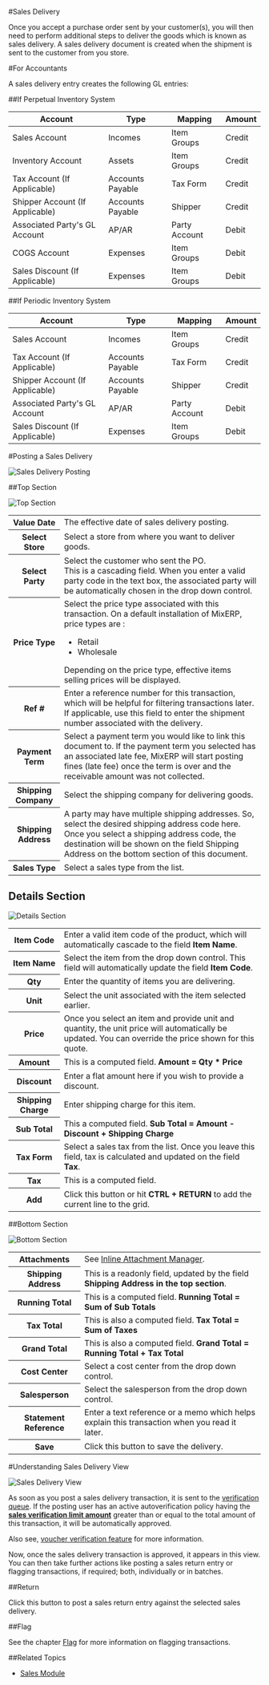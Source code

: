 #Sales Delivery

Once you accept a purchase order sent by your customer(s), you will then need to perform 
additional steps to deliver the goods which is known as sales delivery. A sales delivery document
is created when the shipment is sent to the customer from you store.


#For Accountants

A sales delivery entry creates the following GL entries:

##If Perpetual Inventory System

<table class="ui compact striped small table">
    <thead>
        <tr>
            <th>
                Account
            </th>
            <th>
                Type
            </th>
            <th>
                Mapping
            </th>
            <th>
                Amount
            </th>
        </tr>
    </thead>
    <tbody>
        <tr>
            <td>
                Sales Account
            </td>
            <td>
                Incomes
            </td>
            <td>
                Item Groups
            </td>
            <td>
                Credit
            </td>
        </tr>
        <tr>
            <td>
                Inventory Account
            </td>
            <td>
                Assets
            </td>
            <td>
                Item Groups
            </td>
            <td>
                Credit
            </td>
        </tr>
        <tr>
            <td>
                Tax Account (If Applicable)
            </td>
            <td>
                Accounts Payable
            </td>
            <td>
                Tax Form
            </td>
            <td>
                Credit
            </td>
        </tr>
        <tr>
            <td>
                Shipper Account (If Applicable)
            </td>
            <td>
                Accounts Payable
            </td>
            <td>
                Shipper
            </td>
            <td>
                Credit
            </td>
        </tr>
        <tr>
            <td>
                Associated Party's GL Account
            </td>
            <td>
                AP/AR
            </td>
            <td>
                Party Account
            </td>
            <td>
                Debit
            </td>
        </tr>
        <tr>
            <td>
                COGS Account
            </td>
            <td>
                Expenses
            </td>
            <td>
                Item Groups
            </td>
            <td>
                Debit
            </td>
        </tr>
        <tr>
            <td>
                Sales Discount (If Applicable)
            </td>
            <td>
                Expenses
            </td>
            <td>
                Item Groups
            </td>
            <td>
                Debit
            </td>
        </tr>
    </tbody>
</table>



##If Periodic Inventory System

<table class="ui compact striped small table">
    <thead>
        <tr>
            <th>
                Account
            </th>
            <th>
                Type
            </th>
            <th>
                Mapping
            </th>
            <th>
                Amount
            </th>
        </tr>
    </thead>
    <tbody>
        <tr>
            <td>
                Sales Account
            </td>
            <td>
                Incomes
            </td>
            <td>
                Item Groups
            </td>
            <td>
                Credit
            </td>
        </tr>
        <tr>
            <td>
                Tax Account (If Applicable)
            </td>
            <td>
                Accounts Payable
            </td>
            <td>
                Tax Form
            </td>
            <td>
                Credit
            </td>
        </tr>
        <tr>
            <td>
                Shipper Account (If Applicable)
            </td>
            <td>
                Accounts Payable
            </td>
            <td>
                Shipper
            </td>
            <td>
                Credit
            </td>
        </tr>
        <tr>
            <td>
                Associated Party's GL Account
            </td>
            <td>
                AP/AR
            </td>
            <td>
                Party Account
            </td>
            <td>
                Debit
            </td>
        </tr>
        <tr>
            <td>
                Sales Discount (If Applicable)
            </td>
            <td>
                Expenses
            </td>
            <td>
                Item Groups
            </td>
            <td>
                Debit
            </td>
        </tr>
    </tbody>
</table>



#Posting a Sales Delivery

![Sales Delivery Posting](images/sales-delivery-posting.png)

##Top Section

![Top Section](images/sales-delivery-posting-top.png)

<table class="ui padded compact attached small blue table">
    <tr>
        <th>Value Date
        </th>
        <td>The effective date of sales delivery posting.
        </td>
    </tr>
    <tr>
        <th>Select Store
        </th>
        <td>Select a store from where you want to deliver goods.
        </td>
    </tr>
    <tr>
        <th>Select Party
        </th>
        <td>Select the customer who sent the PO.
            <div class="ui info message">
                This is a cascading field. When you enter a valid party code in the text box, the associated party
                will be automatically chosen in the drop down control.
            </div>
        </td>
    </tr>
    <tr>
        <th>Price Type
        </th>
        <td>
            Select the price type associated with this transaction. On a default installation of MixERP, price types are : <br/>
            <ul>
                <li>Retail</li>
                <li>Wholesale</li>
            </ul>
            Depending on the price type, effective items selling prices will be displayed.
        </td>
    </tr>
    <tr>
        <th>Ref #
        </th>
        <td>Enter a reference number for this transaction, which will be helpful for filtering transactions later. If applicable, use this field to enter the shipment number associated with the delivery.
        </td>
    </tr>
    <tr>
        <th>Payment Term
        </th>
        <td>Select a payment term you would like to link this document to. If the payment term you selected has an associated late fee, MixERP will start posting fines (late fee) once the term is over and the receivable amount was not collected.
        </td>
    </tr>
    <tr>
        <th>Shipping Company
        </th>
        <td>Select the shipping company for delivering goods.
        </td>
    </tr>
    <tr>
        <th>Shipping Address
        </th>
        <td>A party may have multiple shipping addresses. So, select the desired shipping address code here. Once you select a shipping address code, the destination will be shown on the field Shipping Address on the bottom section of this document.
        </td>
    </tr>
    <tr>
        <th>Sales Type
        </th>
        <td>Select a sales type from the list.
        </td>
    </tr>
</table>



## Details Section

![Details Section](images/sales-delivery-posting-details.png)

<table class="ui padded compact attached small blue table">
    <tr>
        <th>Item Code
        </th>
        <td>Enter a valid item code of the product, which will automatically cascade to the field <strong>Item Name</strong>.
        </td>
    </tr>
    <tr>
        <th>Item Name
        </th>
        <td>Select the item from the drop down control. This field will automatically update the field <strong>Item Code</strong>.
        </td>
    </tr>
    <tr>
        <th>Qty
        </th>
        <td>Enter the quantity of items you are delivering.
        </td>
    </tr>
    <tr>
        <th>Unit
        </th>
        <td>Select the unit associated with the item selected earlier.
        </td>
    </tr>
    <tr>
        <th>Price
        </th>
        <td>
            Once you select an item and provide unit and quantity, the unit price will automatically be updated.
            You can override the price shown for this quote.
        </td>
    </tr>
    <tr>
        <th>Amount
        </th>
        <td>This is a computed field. <strong>Amount = Qty * Price</strong>
        </td>
    </tr>
    <tr>
        <th>Discount
        </th>
        <td>Enter a flat amount here if you wish to provide a discount.
        </td>
    </tr>
    <tr>
        <th>Shipping Charge
        </th>
        <td>Enter shipping charge for this item.
        </td>
    </tr>
    <tr>
        <th>Sub Total
        </th>
        <td>This a computed field. <strong>Sub Total = Amount - Discount + Shipping Charge</strong>
        </td>
    </tr>
    <tr>
        <th>Tax Form
        </th>
        <td>Select a sales tax from the list. Once you leave this field, tax is calculated and updated on the field <strong>Tax</strong>.
        </td>
    </tr>
    <tr>
        <th>Tax
        </th>
        <td>This is a computed field.
        </td>
    </tr>
    <tr>
        <th>Add
        </th>
        <td>Click this button or hit <strong>CTRL + RETURN</strong> to add the current line to the grid.
        </td>
    </tr>
</table>

##Bottom Section

![Bottom Section](images/sales-delivery-posting-bottom.png)

<table class="ui padded compact attached small blue table">
    <tr>
        <th>Attachments
        </th>
        <td>
            See <a href="../../user-guide/core-concepts/inline-attachment-manager.md">Inline Attachment Manager</a>.
        </td>
    </tr>
    <tr>
        <th>Shipping Address
        </th>
        <td>This is a readonly field, updated by the field <strong>Shipping Address in the top section</strong>.
        </td>
    </tr>
    <tr>
        <th>Running Total
        </th>
        <td>This is a computed field. <strong>Running Total = Sum of Sub Totals</strong>
        </td>
    </tr>
    <tr>
        <th>Tax Total
        </th>
        <td>This is also a computed field. <strong>Tax Total = Sum of Taxes</strong>
        </td>
    </tr>
    <tr>
        <th>Grand Total
        </th>
        <td>This is also a computed field. <strong>Grand Total = Running Total + Tax Total</strong>
        </td>
    </tr>
    <tr>
        <th>Cost Center
        </th>
        <td>Select a cost center from the drop down control.
        </td>
    </tr>
    <tr>
        <th>Salesperson
        </th>
        <td>Select the salesperson from the drop down control.
        </td>
    </tr>
    <tr>
        <th>Statement Reference
        </th>
        <td>Enter a text reference or a memo which helps explain this transaction when you read it later.
        </td>
    </tr>
    <tr>
        <th>Save
        </th>
        <td>Click this button to save the delivery.
        </td>
    </tr>
</table>

#Understanding Sales Delivery View

![Sales Delivery View](images/sales-delivery-view.png)

As soon as you post a sales delivery transaction, it is sent to the [verification queue](../core-concepts/verification-queue.md).
If the posting user has an active autoverification policy having the 
**[sales verification limit amount](../back-office/policy/auto-verification.md)** 
greater than or equal to the total amount of this transaction, it will be automatically approved.

Also see, [voucher verification feature](../core-concepts/voucher-verification.md) for more information.


Now, once the sales delivery transaction is approved, it appears in this view. You can then take further actions
like posting a sales return entry or flagging transactions, if required; both, individually or in batches.

##Return

Click this button to post a sales return entry against the selected sales delivery.


##Flag

See the chapter [Flag](../../user-guide/core-concepts/flags.md) for more information on flagging transactions.


##Related Topics
* [Sales Module](index.md)
